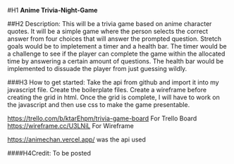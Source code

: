 #H1 **Anime Trivia-Night-Game**

##H2 Description: 
This will be a trivia game based on anime character quotes. It will be a simple game where the person selects the correct answer from four choices that will answer the prompted question. Stretch goals would be to impletement a timer and a health bar. The timer would be a challenge to see if the player can complete the game within the allocated time by answering a certain amount of questions. The health bar would be implemented to dissuade the player from just guessing wildly. 


###H3 How to get started: 
Take the api from github and import it into my javascript file. Create the boilerplate files. Create a wireframe before creating the grid in html. Once the grid is complete, I will have to work on the javascript and then use css to make the game presentable. 

https://trello.com/b/ktarEhpm/trivia-game-board For Trello Board
https://wireframe.cc/U3LNiL For Wireframe

https://animechan.vercel.app/ was the api used

####H4Credit: 
To be posted
